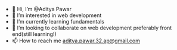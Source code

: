 - 👋 Hi, I’m @Aditya Pawar 
- 👀 I’m interested in web development
- 🌱 I’m currently learning  fundamentals
- 💞️ I’m looking to collaborate on web development preferably front end(still learning!)
- 📫 How to reach me aditya.pawar.32.ap@gmail.com

<!---
aytida0606/aytida0606 is a ✨ special ✨ repository because its `README.md` (this file) appears on your GitHub profile.
You can click the Preview link to take a look at your changes.
--->
